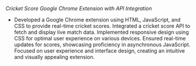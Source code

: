 *Cricket Score Google Chrome Extension with API Integration*
<ul>
  <li>
  Developed a Google Chrome extension using HTML, JavaScript, and CSS to provide real-time cricket scores.
  Integrated a cricket score API to fetch and display live match data.
  Implemented responsive design using CSS for optimal user experience on various devices.
  Ensured real-time updates for scores, showcasing proficiency in asynchronous JavaScript.
  Focused on user experience and interface design, creating an intuitive and visually appealing extension.
  </li>
</ul>
 
